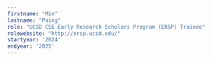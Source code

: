```yaml
---
firstname: "Min"
lastname: "Paing"
role: "UCSD CSE Early Research Scholars Program (ERSP) Trainee"
rolewebsite: "http://ersp.ucsd.edu/"
startyear: '2024'
endyear: '2025'
---
```

